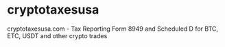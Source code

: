 # cryptotaxesusa
cryptotaxesusa.com - Tax Reporting Form 8949 and Scheduled D for BTC, ETC, USDT and other crypto trades
